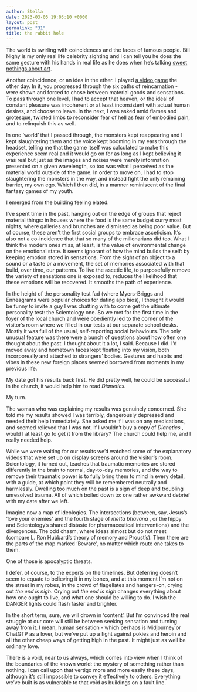 ```yaml
---
author: Stella
date: 2023-03-05 19:03:10 +0000
layout: post
permalink: "31"
title: the rabbit hole
---
```



The world is swirling with coincidences and the faces of famous people. Bill
Nighy is my only real life celebrity sighting and I can tell you he does the
same gesture with his hands in real life as he does when he’s talking [sweet
nothings about art](https://angst.blog/30 "sweet nothings about art").

Another coincidence, or an idea in the ether. I played [a video
game](https://www.zabludowiczcollection.com/exhibitions/view/luyang-netineti
"a video game") the other day. In it, you progressed through the six paths of
reincarnation - were shown and forced to chose between material goods and
sensations. To pass through one level, I had to accept that heaven, or the
ideal of constant pleasure was incoherent or at least inconsistent with actual
human desires, and choose to leave. In the next, I was asked amid flames and
grotesque, twisted limbs to reconsider fear of hell as fear of embodied pain,
and to relinquish this as well.

In one ‘world’ that I passed through, the monsters kept reappearing and I kept
slaughtering them and the voice kept booming in my ears through the headset,
telling me that the game itself was calculated to make this experience seem
real and it would go on for as long as I kept believing it was real but just
as the images and noises were merely information presented on a given
wavelength, so too was what I perceived as the material world outside of the
game. In order to move on, I had to stop slaughtering the monsters in the way,
and instead fight the only remaining barrier, my own ego. Which I then did, in
a manner reminiscent of the final fantasy games of my youth.

I emerged from the building feeling elated.

I’ve spent time in the past, hanging out on the edge of groups that reject
material things: in houses where the food is the same budget curry most
nights, where galleries and brunches are dismissed as being poor value. But of
course, these aren’t the first social groups to embrace asceticism. It’s also
not a co-incidence that that so many of the millenarians did too. What I think
the modern ones miss, at least, is the value of environmental change on the
emotional state. It seems ignorant of how the mind builds the self: by keeping
emotion stored in sensations. From the sight of an object to a sound or a
taste or a movement, the set of memories associated with that build, over
time, our patterns. To live the ascetic life, to purposefully remove the
variety of sensations one is exposed to, reduces the likelihood that these
emotions will be recovered. It smooths the path of experience.

In the height of the personality test fad (where Myers-Briggs and Enneagrams
were popular choices for dating app bios), I thought it would be funny to
invite a guy I was chatting with to come get the ultimate personality test:
the Scientology one. So we met for the first time in the foyer of the local
church and were obediently led to the corner of the visitor’s room where we
filled in our tests at our separate school desks. Mostly it was full of the
usual, self-reporting social behaviours. The only unusual feature was there
were a bunch of questions about how often one thought about the past. I
thought about it a lot, I said. Because I did. I’d moved away and hometown
faces kept floating into my vision, both incorporeally and attached to
strangers’ bodies. Gestures and habits and vibes in these new foreign places
seemed borrowed from moments in my previous life.

My date got his results back first. He did pretty well, he could be successful
in the church, it would help him to read _Dianetics._  

My turn.

The woman who was explaining my results was genuinely concerned. She told me
my results showed I was terribly, dangerously depressed and needed their help
immediately. She asked me if I was on any medications, and seemed relieved
that I was not. If I wouldn’t buy a copy of _Dianetics_ , would I at least go
to get it from the library? The church could help me, and I really needed
help.

While we were waiting for our results we’d watched some of the explanatory
videos that were set up on display screens around the visitor’s room.
Scientology, it turned out, teaches that traumatic memories are stored
differently in the brain to normal, day-to-day memories, and the way to remove
their traumatic power is to fully bring them to mind in every detail, with a
guide, at which point they will be remembered neutrally and harmlessly.
Dwelling too much on the past is a sign of deep and troubling unresolved
trauma. All of which boiled down to: one rather awkward debrief with my date
after we left.

Imagine now a map of ideologies. The intersections (between, say, Jesus’s
‘love your enemies’ and the fourth stage of _metta bhavana_ , or the hippy and
Scientology’s shared distaste for pharmaceutical interventions) and the
divergences. The odd chasm, where ideas almost but do not meet (compare L. Ron
Hubbard’s theory of memory and Proust’s). Then there are the parts of the map
marked ‘Beware’, no matter which route one takes to them.

One of those is apocalyptic threats.

I defer, of course, to the experts on the timelines. But deferring doesn’t
seem to equate to believing it in my bones, and at this moment I’m not on the
street in my robes, in the crowd of flagellates and hangers-on, crying out
_the end is nigh_. Crying out _the end is nigh_ changes everything about how
one ought to live, and what one should be willing to do. I wish the DANGER
lights could flash faster and brighter.

In the short term, sure, we will drown in ‘content’. But I’m convinced the
real struggle at our core will still be between seeking sensation and turning
away from it. I mean, human sensation - which perhaps is Midjourney or ChatGTP
as a lover, but we've put up a fight against pokies and heroin and all the
other cheap ways of getting high in the past. It might just as well be
ordinary love.

There is a void, near to us always, which comes into view when I think of the
boundaries of the known world: the mystery of something rather than nothing. I
can call upon that vertigo more and more easily these days, although it’s
still impossible to convey it effectively to others. Everything we’ve built is
as vulnerable to that void as buildings on a fault line.
  